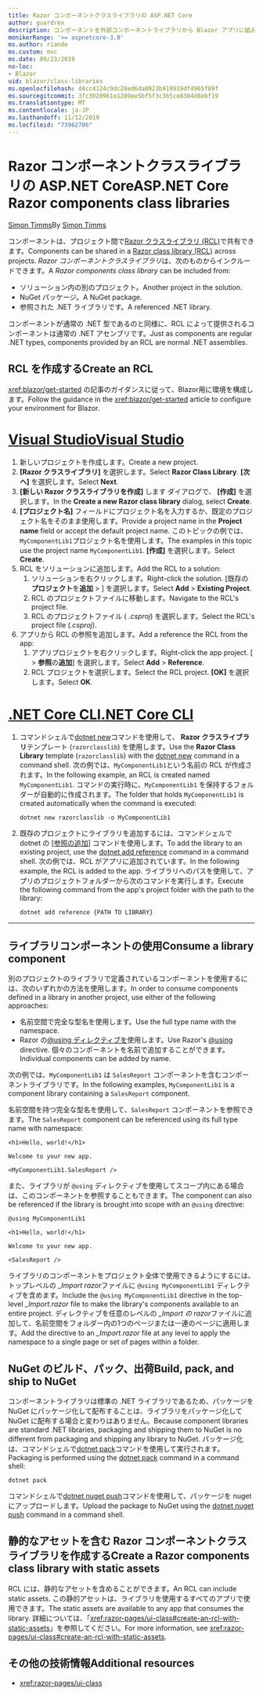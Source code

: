 ```yaml
---
title: Razor コンポーネントクラスライブラリの ASP.NET Core
author: guardrex
description: コンポーネントを外部コンポーネントライブラリから Blazor アプリに組み込む方法について説明します。
monikerRange: '>= aspnetcore-3.0'
ms.author: riande
ms.custom: mvc
ms.date: 09/23/2019
no-loc:
- Blazor
uid: blazor/class-libraries
ms.openlocfilehash: d4cc4124c9dc28ed6da0923b919919df4965f89f
ms.sourcegitcommit: 3fc3020961e1289ee5bf5f3c365ce8304d8ebf19
ms.translationtype: MT
ms.contentlocale: ja-JP
ms.lasthandoff: 11/12/2019
ms.locfileid: "73962706"
---
```

# <a name="aspnet-core-razor-components-class-libraries"></a><span data-ttu-id="c619b-103">Razor コンポーネントクラスライブラリの ASP.NET Core</span><span class="sxs-lookup"><span data-stu-id="c619b-103">ASP.NET Core Razor components class libraries</span></span>

<span data-ttu-id="c619b-104">[Simon Timms](https://github.com/stimms)</span><span class="sxs-lookup"><span data-stu-id="c619b-104">By [Simon Timms](https://github.com/stimms)</span></span>

<span data-ttu-id="c619b-105">コンポーネントは、プロジェクト間で[Razor クラスライブラリ (RCL)](xref:razor-pages/ui-class)で共有できます。</span><span class="sxs-lookup"><span data-stu-id="c619b-105">Components can be shared in a [Razor class library (RCL)](xref:razor-pages/ui-class) across projects.</span></span> <span data-ttu-id="c619b-106">*Razor コンポーネントクラスライブラリ*は、次のものからインクルードできます。</span><span class="sxs-lookup"><span data-stu-id="c619b-106">A *Razor components class library* can be included from:</span></span>

* <span data-ttu-id="c619b-107">ソリューション内の別のプロジェクト。</span><span class="sxs-lookup"><span data-stu-id="c619b-107">Another project in the solution.</span></span>
* <span data-ttu-id="c619b-108">NuGet パッケージ。</span><span class="sxs-lookup"><span data-stu-id="c619b-108">A NuGet package.</span></span>
* <span data-ttu-id="c619b-109">参照された .NET ライブラリです。</span><span class="sxs-lookup"><span data-stu-id="c619b-109">A referenced .NET library.</span></span>

<span data-ttu-id="c619b-110">コンポーネントが通常の .NET 型であるのと同様に、RCL によって提供されるコンポーネントは通常の .NET アセンブリです。</span><span class="sxs-lookup"><span data-stu-id="c619b-110">Just as components are regular .NET types, components provided by an RCL are normal .NET assemblies.</span></span>

## <a name="create-an-rcl"></a><span data-ttu-id="c619b-111">RCL を作成する</span><span class="sxs-lookup"><span data-stu-id="c619b-111">Create an RCL</span></span>

<span data-ttu-id="c619b-112"><xref:blazor/get-started> の記事のガイダンスに従って、Blazor用に環境を構成します。</span><span class="sxs-lookup"><span data-stu-id="c619b-112">Follow the guidance in the <xref:blazor/get-started> article to configure your environment for Blazor.</span></span>

# <a name="visual-studiotabvisual-studio"></a>[<span data-ttu-id="c619b-113">Visual Studio</span><span class="sxs-lookup"><span data-stu-id="c619b-113">Visual Studio</span></span>](#tab/visual-studio)

1. <span data-ttu-id="c619b-114">新しいプロジェクトを作成します。</span><span class="sxs-lookup"><span data-stu-id="c619b-114">Create a new project.</span></span>
1. <span data-ttu-id="c619b-115">**[Razor クラスライブラリ]** を選択します。</span><span class="sxs-lookup"><span data-stu-id="c619b-115">Select **Razor Class Library**.</span></span> <span data-ttu-id="c619b-116">**[次へ]** を選択します。</span><span class="sxs-lookup"><span data-stu-id="c619b-116">Select **Next**.</span></span>
1. <span data-ttu-id="c619b-117">**[新しい Razor クラスライブラリを作成]** します ダイアログで、 **[作成]** を選択します。</span><span class="sxs-lookup"><span data-stu-id="c619b-117">In the **Create a new Razor class library** dialog, select **Create**.</span></span>
1. <span data-ttu-id="c619b-118">**[プロジェクト名]** フィールドにプロジェクト名を入力するか、既定のプロジェクト名をそのまま使用します。</span><span class="sxs-lookup"><span data-stu-id="c619b-118">Provide a project name in the **Project name** field or accept the default project name.</span></span> <span data-ttu-id="c619b-119">このトピックの例では、`MyComponentLib1`プロジェクト名を使用します。</span><span class="sxs-lookup"><span data-stu-id="c619b-119">The examples in this topic use the project name `MyComponentLib1`.</span></span> <span data-ttu-id="c619b-120">**[作成]** を選択します。</span><span class="sxs-lookup"><span data-stu-id="c619b-120">Select **Create**.</span></span>
1. <span data-ttu-id="c619b-121">RCL をソリューションに追加します。</span><span class="sxs-lookup"><span data-stu-id="c619b-121">Add the RCL to a solution:</span></span>
   1. <span data-ttu-id="c619b-122">ソリューションを右クリックします。</span><span class="sxs-lookup"><span data-stu-id="c619b-122">Right-click the solution.</span></span> <span data-ttu-id="c619b-123">[既存の**プロジェクト**を**追加** > ] を選択します。</span><span class="sxs-lookup"><span data-stu-id="c619b-123">Select **Add** > **Existing Project**.</span></span>
   1. <span data-ttu-id="c619b-124">RCL のプロジェクトファイルに移動します。</span><span class="sxs-lookup"><span data-stu-id="c619b-124">Navigate to the RCL's project file.</span></span>
   1. <span data-ttu-id="c619b-125">RCL のプロジェクトファイル ( *.csproj*) を選択します。</span><span class="sxs-lookup"><span data-stu-id="c619b-125">Select the RCL's project file (*.csproj*).</span></span>
1. <span data-ttu-id="c619b-126">アプリから RCL の参照を追加します。</span><span class="sxs-lookup"><span data-stu-id="c619b-126">Add a reference the RCL from the app:</span></span>
   1. <span data-ttu-id="c619b-127">アプリプロジェクトを右クリックします。</span><span class="sxs-lookup"><span data-stu-id="c619b-127">Right-click the app project.</span></span> <span data-ttu-id="c619b-128">[ > **参照**の**追加**] を選択します。</span><span class="sxs-lookup"><span data-stu-id="c619b-128">Select **Add** > **Reference**.</span></span>
   1. <span data-ttu-id="c619b-129">RCL プロジェクトを選択します。</span><span class="sxs-lookup"><span data-stu-id="c619b-129">Select the RCL project.</span></span> <span data-ttu-id="c619b-130">**[OK]** を選択します。</span><span class="sxs-lookup"><span data-stu-id="c619b-130">Select **OK**.</span></span>

# <a name="net-core-clitabnetcore-cli"></a>[<span data-ttu-id="c619b-131">.NET Core CLI</span><span class="sxs-lookup"><span data-stu-id="c619b-131">.NET Core CLI</span></span>](#tab/netcore-cli)

1. <span data-ttu-id="c619b-132">コマンドシェルで[dotnet new](/dotnet/core/tools/dotnet-new)コマンドを使用して、 **Razor クラスライブラリ**テンプレート (`razorclasslib`) を使用します。</span><span class="sxs-lookup"><span data-stu-id="c619b-132">Use the **Razor Class Library** template (`razorclasslib`) with the [dotnet new](/dotnet/core/tools/dotnet-new) command in a command shell.</span></span> <span data-ttu-id="c619b-133">次の例では、`MyComponentLib1`という名前の RCL が作成されます。</span><span class="sxs-lookup"><span data-stu-id="c619b-133">In the following example, an RCL is created named `MyComponentLib1`.</span></span> <span data-ttu-id="c619b-134">コマンドの実行時に、`MyComponentLib1` を保持するフォルダーが自動的に作成されます。</span><span class="sxs-lookup"><span data-stu-id="c619b-134">The folder that holds `MyComponentLib1` is created automatically when the command is executed:</span></span>

   ```dotnetcli
   dotnet new razorclasslib -o MyComponentLib1
   ```

1. <span data-ttu-id="c619b-135">既存のプロジェクトにライブラリを追加するには、コマンドシェルで dotnet の [[参照の追加](/dotnet/core/tools/dotnet-add-reference)] コマンドを使用します。</span><span class="sxs-lookup"><span data-stu-id="c619b-135">To add the library to an existing project, use the [dotnet add reference](/dotnet/core/tools/dotnet-add-reference) command in a command shell.</span></span> <span data-ttu-id="c619b-136">次の例では、RCL がアプリに追加されています。</span><span class="sxs-lookup"><span data-stu-id="c619b-136">In the following example, the RCL is added to the app.</span></span> <span data-ttu-id="c619b-137">ライブラリへのパスを使用して、アプリのプロジェクトフォルダーから次のコマンドを実行します。</span><span class="sxs-lookup"><span data-stu-id="c619b-137">Execute the following command from the app's project folder with the path to the library:</span></span>

   ```dotnetcli
   dotnet add reference {PATH TO LIBRARY}
   ```

---

## <a name="consume-a-library-component"></a><span data-ttu-id="c619b-138">ライブラリコンポーネントの使用</span><span class="sxs-lookup"><span data-stu-id="c619b-138">Consume a library component</span></span>

<span data-ttu-id="c619b-139">別のプロジェクトのライブラリで定義されているコンポーネントを使用するには、次のいずれかの方法を使用します。</span><span class="sxs-lookup"><span data-stu-id="c619b-139">In order to consume components defined in a library in another project, use either of the following approaches:</span></span>

* <span data-ttu-id="c619b-140">名前空間で完全な型名を使用します。</span><span class="sxs-lookup"><span data-stu-id="c619b-140">Use the full type name with the namespace.</span></span>
* <span data-ttu-id="c619b-141">Razor の[\@using ディレクティブを](xref:mvc/views/razor#using)使用します。</span><span class="sxs-lookup"><span data-stu-id="c619b-141">Use Razor's [\@using](xref:mvc/views/razor#using) directive.</span></span> <span data-ttu-id="c619b-142">個々のコンポーネントを名前で追加することができます。</span><span class="sxs-lookup"><span data-stu-id="c619b-142">Individual components can be added by name.</span></span>

<span data-ttu-id="c619b-143">次の例では、`MyComponentLib1` は `SalesReport` コンポーネントを含むコンポーネントライブラリです。</span><span class="sxs-lookup"><span data-stu-id="c619b-143">In the following examples, `MyComponentLib1` is a component library containing a `SalesReport` component.</span></span>

<span data-ttu-id="c619b-144">名前空間を持つ完全な型名を使用して、`SalesReport` コンポーネントを参照できます。</span><span class="sxs-lookup"><span data-stu-id="c619b-144">The `SalesReport` component can be referenced using its full type name with namespace:</span></span>

```cshtml
<h1>Hello, world!</h1>

Welcome to your new app.

<MyComponentLib1.SalesReport />
```

<span data-ttu-id="c619b-145">また、ライブラリが `@using` ディレクティブを使用してスコープ内にある場合は、このコンポーネントを参照することもできます。</span><span class="sxs-lookup"><span data-stu-id="c619b-145">The component can also be referenced if the library is brought into scope with an `@using` directive:</span></span>

```cshtml
@using MyComponentLib1

<h1>Hello, world!</h1>

Welcome to your new app.

<SalesReport />
```

<span data-ttu-id="c619b-146">ライブラリのコンポーネントをプロジェクト全体で使用できるようにするには、トップレベルの *_Import razor*ファイルに `@using MyComponentLib1` ディレクティブを含めます。</span><span class="sxs-lookup"><span data-stu-id="c619b-146">Include the `@using MyComponentLib1` directive in the top-level *_Import.razor* file to make the library's components available to an entire project.</span></span> <span data-ttu-id="c619b-147">ディレクティブを任意のレベルの *_Import の razor*ファイルに追加して、名前空間をフォルダー内の1つのページまたは一連のページに適用します。</span><span class="sxs-lookup"><span data-stu-id="c619b-147">Add the directive to an *_Import.razor* file at any level to apply the namespace to a single page or set of pages within a folder.</span></span>

## <a name="build-pack-and-ship-to-nuget"></a><span data-ttu-id="c619b-148">NuGet のビルド、パック、出荷</span><span class="sxs-lookup"><span data-stu-id="c619b-148">Build, pack, and ship to NuGet</span></span>

<span data-ttu-id="c619b-149">コンポーネントライブラリは標準の .NET ライブラリであるため、パッケージを NuGet にパッケージ化して配布することは、ライブラリをパッケージ化して NuGet に配布する場合と変わりはありません。</span><span class="sxs-lookup"><span data-stu-id="c619b-149">Because component libraries are standard .NET libraries, packaging and shipping them to NuGet is no different from packaging and shipping any library to NuGet.</span></span> <span data-ttu-id="c619b-150">パッケージ化は、コマンドシェルで[dotnet pack](/dotnet/core/tools/dotnet-pack)コマンドを使用して実行されます。</span><span class="sxs-lookup"><span data-stu-id="c619b-150">Packaging is performed using the [dotnet pack](/dotnet/core/tools/dotnet-pack) command in a command shell:</span></span>

```dotnetcli
dotnet pack
```

<span data-ttu-id="c619b-151">コマンドシェルで[dotnet nuget push](/dotnet/core/tools/dotnet-nuget-push)コマンドを使用して、パッケージを nuget にアップロードします。</span><span class="sxs-lookup"><span data-stu-id="c619b-151">Upload the package to NuGet using the [dotnet nuget push](/dotnet/core/tools/dotnet-nuget-push) command in a command shell.</span></span>

## <a name="create-a-razor-components-class-library-with-static-assets"></a><span data-ttu-id="c619b-152">静的なアセットを含む Razor コンポーネントクラスライブラリを作成する</span><span class="sxs-lookup"><span data-stu-id="c619b-152">Create a Razor components class library with static assets</span></span>

<span data-ttu-id="c619b-153">RCL には、静的なアセットを含めることができます。</span><span class="sxs-lookup"><span data-stu-id="c619b-153">An RCL can include static assets.</span></span> <span data-ttu-id="c619b-154">この静的アセットは、ライブラリを使用するすべてのアプリで使用できます。</span><span class="sxs-lookup"><span data-stu-id="c619b-154">The static assets are available to any app that consumes the library.</span></span> <span data-ttu-id="c619b-155">詳細については、「<xref:razor-pages/ui-class#create-an-rcl-with-static-assets>」を参照してください。</span><span class="sxs-lookup"><span data-stu-id="c619b-155">For more information, see <xref:razor-pages/ui-class#create-an-rcl-with-static-assets>.</span></span>

## <a name="additional-resources"></a><span data-ttu-id="c619b-156">その他の技術情報</span><span class="sxs-lookup"><span data-stu-id="c619b-156">Additional resources</span></span>

* <xref:razor-pages/ui-class>
